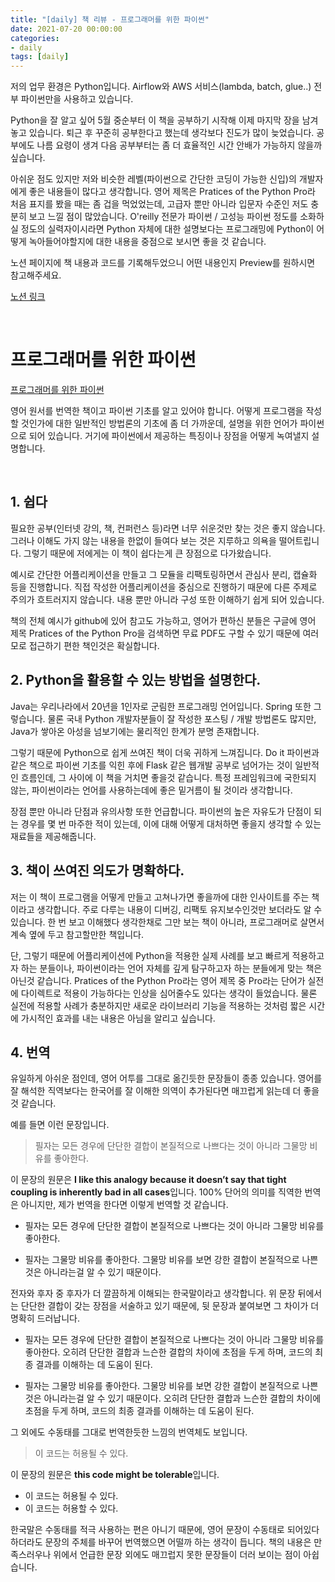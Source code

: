 ```yaml
---
title: "[daily] 책 리뷰 - 프로그래머를 위한 파이썬"
date: 2021-07-20 00:00:00
categories:
- daily
tags: [daily]
---
```




저의 업무 환경은 Python입니다. Airflow와 AWS 서비스(lambda, batch, glue..) 전부 파이썬만을 사용하고 있습니다.

Python을 잘 알고 싶어 5월 중순부터 이 책을 공부하기 시작해 이제 마지막 장을 남겨놓고 있습니다. 퇴근 후 꾸준히 공부한다고 했는데 생각보다 진도가 많이 늦었습니다. 공부에도 나름 요령이 생겨 다음 공부부터는 좀 더 효율적인 시간 안배가 가능하지 않을까 싶습니다.

아쉬운 점도 있지만 저와 비슷한 레벨(파이썬으로 간단한 코딩이 가능한 신입)의 개발자에게 좋은 내용들이 많다고 생각합니다. 영어 제목은 Pratices of the Python Pro라 처음 표지를 봤을 때는 좀 겁을 먹었었는데, 고급자 뿐만 아니라 입문자 수준인 저도 충분히 보고 느낄 점이 많았습니다. O'reilly 전문가 파이썬 / 고성능 파이썬 정도를 소화하실 정도의 실력자이시라면 Python 자체에 대한 설명보다는 프로그래밍에 Python이 어떻게 녹아들어야할지에 대한 내용을 중점으로 보시면 좋을 것 같습니다.

노션 페이지에 책 내용과 코드를 기록해두었으니 어떤 내용인지 Preview를 원하시면 참고해주세요.

[노션 링크](https://electric-beam-5cd.notion.site/Practices-of-the-Python-Pro-d59691c67a014f2d8baccdc3c2cdc5d8)



<br/>

# 프로그래머를 위한 파이썬

[프로그래머를 위한 파이썬](http://www.kyobobook.co.kr/product/detailViewKor.laf?ejkGb=KOR&mallGb=KOR&barcode=9791190665636&orderClick=LAG&Kc=)

영어 원서를 번역한 책이고 파이썬 기초를 알고 있어야 합니다. 어떻게 프로그램을 작성할 것인가에 대한 일반적인 방법론의 기초에 좀 더 가까운데, 설명을 위한 언어가 파이썬으로 되어 있습니다. 거기에 파이썬에서 제공하는 특징이나 장점을 어떻게 녹여낼지 설명합니다.

<br/>



## 1. 쉽다

필요한 공부(인터넷 강의, 책, 컨퍼런스 등)라면 너무 쉬운것만 찾는 것은 좋지 않습니다. 그러나 이해도 가지 않는 내용을 한없이 들여다 보는 것은 지루하고 의욕을 떨어트립니다. 그렇기 때문에 저에게는 이 책이 쉽다는게 큰 장점으로 다가왔습니다.

예시로 간단한 어플리케이션을 만들고 그 모듈을 리팩토링하면서 관심사 분리, 캡슐화 등을 진행합니다. 직접 작성한 어플리케이션을 중심으로 진행하기 때문에 다른 주제로 주의가 흐트러지지 않습니다. 내용 뿐만 아니라 구성 또한 이해하기 쉽게 되어 있습니다.

책의 전체 예시가 github에 있어 참고도 가능하고, 영어가 편하신 분들은 구글에 영어 제목 Pratices of the Python Pro을 검색하면 무료 PDF도 구할 수 있기 때문에 여러모로 접근하기 편한 책인것은 확실합니다.





## 2. Python을 활용할 수 있는 방법을 설명한다.

Java는 우리나라에서 20년을 1인자로 군림한 프로그래밍 언어입니다. Spring 또한 그렇습니다. 물론 국내 Python 개발자분들이 잘 작성한 포스팅 / 개발 방법론도 많지만, Java가 쌓아온 아성을 넘보기에는 물리적인 한계가 분명 존재합니다.

그렇기 때문에 Python으로 쉽게 쓰여진 책이 더욱 귀하게 느껴집니다. Do it 파이썬과 같은 책으로 파이썬 기초를 익힌 후에 Flask 같은 웹개발 공부로 넘어가는 것이 일반적인 흐름인데, 그 사이에 이 책을 거치면 좋을것 같습니다. 특정 프레임워크에 국한되지 않는, 파이썬이라는 언어를 사용하는데에 좋은 밑거름이 될 것이라 생각합니다.

장점 뿐만 아니라 단점과 유의사항 또한 언급합니다. 파이썬의 높은 자유도가 단점이 되는 경우를 몇 번 마주한 적이 있는데, 이에 대해 어떻게 대처하면 좋을지 생각할 수 있는 재료들을 제공해줍니다. 





## 3. 책이 쓰여진 의도가 명확하다.

저는 이 책이 프로그램을 어떻게 만들고 고쳐나가면 좋을까에 대한 인사이트를 주는 책이라고 생각합니다. 주로 다루는 내용이 디버깅, 리팩토 유지보수인것만 보더라도 알 수 있습니다. 한 번 보고 이해했다 생각한채로 그만 보는 책이 아니라, 프로그래머로 살면서 계속 옆에 두고 참고할만한 책입니다.

단, 그렇기 때문에 어플리케이션에 Python을 적용한 실제 사례를 보고 빠르게 적용하고자 하는 분들이나, 파이썬이라는 언어 자체를 깊게 탐구하고자 하는 분들에게 맞는 책은 아닌것 같습니다. Pratices of the Python Pro라는 영어 제목 중 Pro라는 단어가 실전에 다이렉트로 적용이 가능하다는 인상을 심어줄수도 있다는 생각이 들었습니다. 물론 실전에 적용할 사례가 충분하지만 새로운 라이브러리 기능을 적용하는 것처럼 짧은 시간에 가시적인 효과를 내는 내용은 아님을 알리고 싶습니다.





## 4. 번역

유일하게 아쉬운 점인데, 영어 어투를 그대로 옮긴듯한 문장들이 종종 있습니다. 영어를 잘 해석한 직역보다는 한국어를 잘 이해한 의역이 추가된다면 매끄럽게 읽는데 더 좋을 것 같습니다. 

예를 들면 이런 문장입니다.

> 필자는 모든 경우에 단단한 결합이 본질적으로 나쁘다는 것이 아니라 그물망 비유를 좋아한다.

이 문장의 원문은 **I like this analogy because it doesn’t say that tight coupling is inherently bad in all cases**입니다. 100% 단어의 의미를 직역한 번역은 아니지만, 제가 번역을 한다면 이렇게 번역할 것 같습니다.

- 필자는 모든 경우에 단단한 결합이 본질적으로 나쁘다는 것이 아니라 그물망 비유를 좋아한다.

- 필자는 그물망 비유를 좋아한다. 그물망 비유를 보면 강한 결합이 본질적으로 나쁜 것은 아니라는걸 알 수 있기 때문이다.

  

전자와 후자 중 후자가 더 깔끔하게 이해되는 한국말이라고 생각합니다. 위 문장 뒤에서는 단단한 결합이 갖는 장점을 서술하고 있기 때문에, 뒷 문장과 붙여보면 그 차이가 더 명확히 드러납니다.

- 필자는 모든 경우에 단단한 결합이 본질적으로 나쁘다는 것이 아니라 그물망 비유를 좋아한다. 오히려 단단한 결합과 느슨한 결합의 차이에 초점을 두게 하며, 코드의 최종 결과를 이해하는 데 도움이 된다.

- 필자는 그물망 비유를 좋아한다. 그물망 비유를 보면 강한 결합이 본질적으로 나쁜 것은 아니라는걸 알 수 있기 때문이다. 오히려 단단한 결합과 느슨한 결합의 차이에 초점을 두게 하며, 코드의 최종 결과를 이해하는 데 도움이 된다.

  

그 외에도 수동태를 그대로 번역한듯한 느낌의 번역체도 보입니다. 

> 이 코드는 허용될 수 있다.

이 문장의 원문은 **this code might be tolerable**입니다. 

- 이 코드는 허용될 수 있다.
- 이 코드는 허용할 수 있다.

한국말은 수동태를 적극 사용하는 편은 아니기 때문에, 영어 문장이 수동태로 되어있다 하더라도 문장의 주체를 바꾸어 번역했으면 어떨까 하는 생각이 듭니다. 책의 내용은 만족스러우나 위에서 언급한 문장 외에도 매끄럽지 못한 문장들이 더러 보이는 점이 아쉽습니다.
